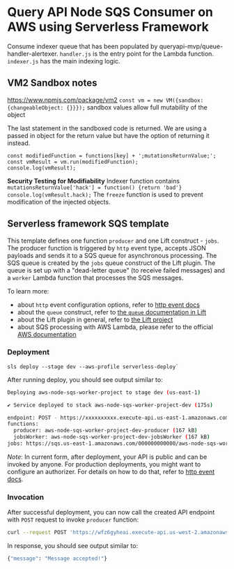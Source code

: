 # Query API Node SQS Consumer on AWS using Serverless Framework
Consume indexer queue that has been populated by queryapi-mvp/queue-handler-alertexer.
`handler.js` is the entry point for the Lambda function.
`indexer.js` has the main indexing logic.


## VM2 Sandbox notes
https://www.npmjs.com/package/vm2
`const vm = new VM({sandbox: {changeableObject: {}}});` sandbox values allow full mutability of the object

The last statement in the sandboxed code is returned. We are using a passed in object for the return value but have the
option of returning it instead.
```
const modifiedFunction = functions[key] + ';mutationsReturnValue;';
const vmResult = vm.run(modifiedFunction);
console.log(vmResult);
```

**Security Testing for Modifiability**
Indexer function contains `mutationsReturnValue['hack'] = function() {return 'bad'}`
`console.log(vmResult.hack);`
The `freeze` function is used to prevent modification of the injected objects.



## Serverless framework SQS template

This template defines one function `producer` and one Lift construct - `jobs`. The producer function is triggered by `http` event type, accepts JSON payloads and sends it to a SQS queue for asynchronous processing. The SQS queue is created by the `jobs` queue construct of the Lift plugin. The queue is set up with a "dead-letter queue" (to receive failed messages) and a `worker` Lambda function that processes the SQS messages.

To learn more:

- about `http` event configuration options, refer to [http event docs](https://www.serverless.com/framework/docs/providers/aws/events/apigateway/)
- about the `queue` construct, refer to [the `queue` documentation in Lift](https://github.com/getlift/lift/blob/master/docs/queue.md)
- about the Lift plugin in general, refer to [the Lift project](https://github.com/getlift/lift)
- about SQS processing with AWS Lambda, please refer to the official [AWS documentation](https://docs.aws.amazon.com/lambda/latest/dg/with-sqs.html)

### Deployment
```
sls deploy --stage dev --aws-profile serverless-deploy`
```

After running deploy, you should see output similar to:

```bash
Deploying aws-node-sqs-worker-project to stage dev (us-east-1)

✔ Service deployed to stack aws-node-sqs-worker-project-dev (175s)

endpoint: POST - https://xxxxxxxxxx.execute-api.us-east-1.amazonaws.com/produce
functions:
  producer: aws-node-sqs-worker-project-dev-producer (167 kB)
  jobsWorker: aws-node-sqs-worker-project-dev-jobsWorker (167 kB)
jobs: https://sqs.us-east-1.amazonaws.com/000000000000/aws-node-sqs-worker-project-dev-jobs
```


_Note_: In current form, after deployment, your API is public and can be invoked by anyone. For production deployments, you might want to configure an authorizer. For details on how to do that, refer to [http event docs](https://www.serverless.com/framework/docs/providers/aws/events/apigateway/).

### Invocation

After successful deployment, you can now call the created API endpoint with `POST` request to invoke `producer` function:

```bash
curl --request POST 'https://wfz6gyheai.execute-api.us-west-2.amazonaws.com/produce' --header 'Content-Type: application/json' --data-raw '{"name": "John"}'
```

In response, you should see output similar to:

```bash
{"message": "Message accepted!"}
```
